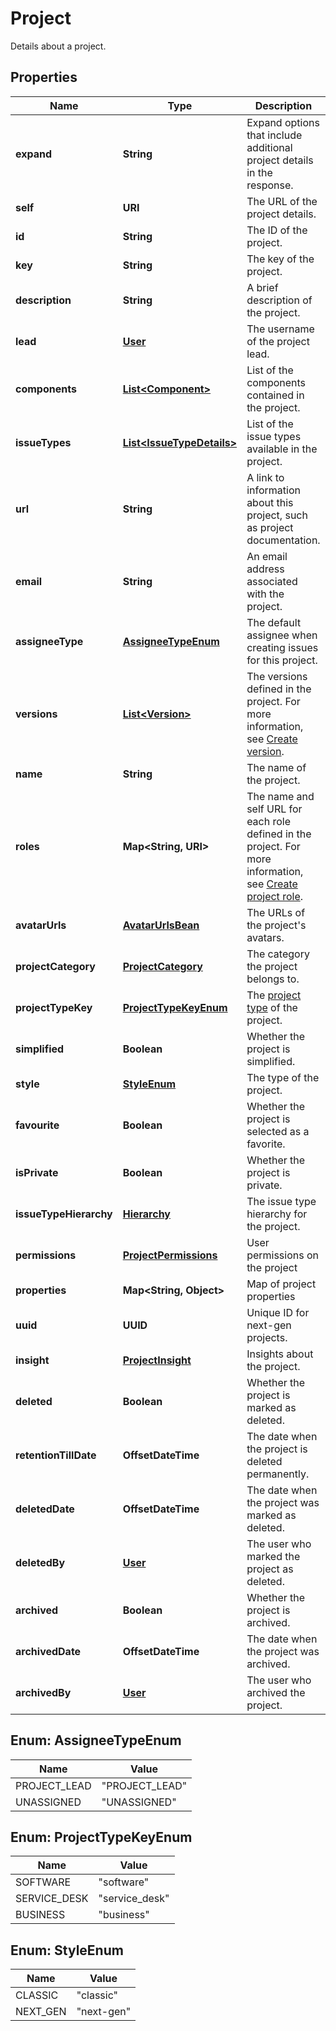 

# Project

Details about a project.

## Properties

Name | Type | Description | Notes
------------ | ------------- | ------------- | -------------
**expand** | **String** | Expand options that include additional project details in the response. |  [optional] [readonly]
**self** | **URI** | The URL of the project details. |  [optional] [readonly]
**id** | **String** | The ID of the project. |  [optional]
**key** | **String** | The key of the project. |  [optional] [readonly]
**description** | **String** | A brief description of the project. |  [optional] [readonly]
**lead** | [**User**](User.md) | The username of the project lead. |  [optional] [readonly]
**components** | [**List&lt;Component&gt;**](Component.md) | List of the components contained in the project. |  [optional] [readonly]
**issueTypes** | [**List&lt;IssueTypeDetails&gt;**](IssueTypeDetails.md) | List of the issue types available in the project. |  [optional] [readonly]
**url** | **String** | A link to information about this project, such as project documentation. |  [optional] [readonly]
**email** | **String** | An email address associated with the project. |  [optional]
**assigneeType** | [**AssigneeTypeEnum**](#AssigneeTypeEnum) | The default assignee when creating issues for this project. |  [optional] [readonly]
**versions** | [**List&lt;Version&gt;**](Version.md) | The versions defined in the project. For more information, see [Create version](#api-rest-api-3-version-post). |  [optional] [readonly]
**name** | **String** | The name of the project. |  [optional] [readonly]
**roles** | **Map&lt;String, URI&gt;** | The name and self URL for each role defined in the project. For more information, see [Create project role](#api-rest-api-3-role-post). |  [optional] [readonly]
**avatarUrls** | [**AvatarUrlsBean**](AvatarUrlsBean.md) | The URLs of the project&#39;s avatars. |  [optional] [readonly]
**projectCategory** | [**ProjectCategory**](ProjectCategory.md) | The category the project belongs to. |  [optional] [readonly]
**projectTypeKey** | [**ProjectTypeKeyEnum**](#ProjectTypeKeyEnum) | The [project type](https://confluence.atlassian.com/x/GwiiLQ#Jiraapplicationsoverview-Productfeaturesandprojecttypes) of the project. |  [optional] [readonly]
**simplified** | **Boolean** | Whether the project is simplified. |  [optional] [readonly]
**style** | [**StyleEnum**](#StyleEnum) | The type of the project. |  [optional] [readonly]
**favourite** | **Boolean** | Whether the project is selected as a favorite. |  [optional]
**isPrivate** | **Boolean** | Whether the project is private. |  [optional] [readonly]
**issueTypeHierarchy** | [**Hierarchy**](Hierarchy.md) | The issue type hierarchy for the project. |  [optional] [readonly]
**permissions** | [**ProjectPermissions**](ProjectPermissions.md) | User permissions on the project |  [optional] [readonly]
**properties** | **Map&lt;String, Object&gt;** | Map of project properties |  [optional] [readonly]
**uuid** | **UUID** | Unique ID for next-gen projects. |  [optional] [readonly]
**insight** | [**ProjectInsight**](ProjectInsight.md) | Insights about the project. |  [optional] [readonly]
**deleted** | **Boolean** | Whether the project is marked as deleted. |  [optional] [readonly]
**retentionTillDate** | **OffsetDateTime** | The date when the project is deleted permanently. |  [optional] [readonly]
**deletedDate** | **OffsetDateTime** | The date when the project was marked as deleted. |  [optional] [readonly]
**deletedBy** | [**User**](User.md) | The user who marked the project as deleted. |  [optional] [readonly]
**archived** | **Boolean** | Whether the project is archived. |  [optional] [readonly]
**archivedDate** | **OffsetDateTime** | The date when the project was archived. |  [optional] [readonly]
**archivedBy** | [**User**](User.md) | The user who archived the project. |  [optional] [readonly]



## Enum: AssigneeTypeEnum

Name | Value
---- | -----
PROJECT_LEAD | &quot;PROJECT_LEAD&quot;
UNASSIGNED | &quot;UNASSIGNED&quot;



## Enum: ProjectTypeKeyEnum

Name | Value
---- | -----
SOFTWARE | &quot;software&quot;
SERVICE_DESK | &quot;service_desk&quot;
BUSINESS | &quot;business&quot;



## Enum: StyleEnum

Name | Value
---- | -----
CLASSIC | &quot;classic&quot;
NEXT_GEN | &quot;next-gen&quot;




